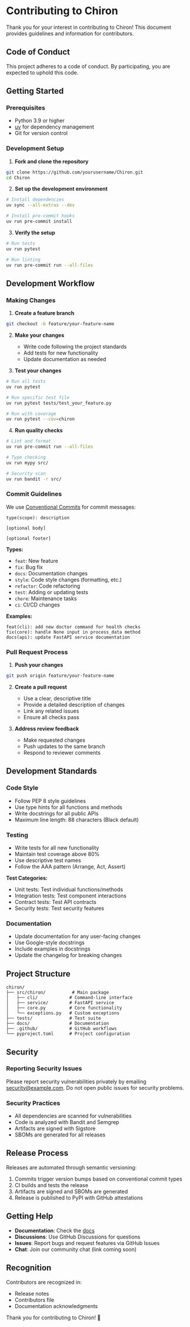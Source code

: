 # Contributing to Chiron

Thank you for your interest in contributing to Chiron! This document provides guidelines and information for contributors.

## Code of Conduct

This project adheres to a code of conduct. By participating, you are expected to uphold this code.

## Getting Started

### Prerequisites

- Python 3.9 or higher
- [uv](https://docs.astral.sh/uv/) for dependency management
- Git for version control

### Development Setup

1. **Fork and clone the repository**

```bash
git clone https://github.com/yourusername/Chiron.git
cd Chiron
```

2. **Set up the development environment**

```bash
# Install dependencies
uv sync --all-extras --dev

# Install pre-commit hooks
uv run pre-commit install
```

3. **Verify the setup**

```bash
# Run tests
uv run pytest

# Run linting
uv run pre-commit run --all-files
```

## Development Workflow

### Making Changes

1. **Create a feature branch**

```bash
git checkout -b feature/your-feature-name
```

2. **Make your changes**
   - Write code following the project standards
   - Add tests for new functionality
   - Update documentation as needed

3. **Test your changes**

```bash
# Run all tests
uv run pytest

# Run specific test file
uv run pytest tests/test_your_feature.py

# Run with coverage
uv run pytest --cov=chiron
```

4. **Run quality checks**

```bash
# Lint and format
uv run pre-commit run --all-files

# Type checking
uv run mypy src/

# Security scan
uv run bandit -r src/
```

### Commit Guidelines

We use [Conventional Commits](https://www.conventionalcommits.org/) for commit messages:

```
type(scope): description

[optional body]

[optional footer]
```

**Types:**

- `feat`: New feature
- `fix`: Bug fix
- `docs`: Documentation changes
- `style`: Code style changes (formatting, etc.)
- `refactor`: Code refactoring
- `test`: Adding or updating tests
- `chore`: Maintenance tasks
- `ci`: CI/CD changes

**Examples:**

```
feat(cli): add new doctor command for health checks
fix(core): handle None input in process_data method
docs(api): update FastAPI service documentation
```

### Pull Request Process

1. **Push your changes**

```bash
git push origin feature/your-feature-name
```

2. **Create a pull request**
   - Use a clear, descriptive title
   - Provide a detailed description of changes
   - Link any related issues
   - Ensure all checks pass

3. **Address review feedback**
   - Make requested changes
   - Push updates to the same branch
   - Respond to reviewer comments

## Development Standards

### Code Style

- Follow PEP 8 style guidelines
- Use type hints for all functions and methods
- Write docstrings for all public APIs
- Maximum line length: 88 characters (Black default)

### Testing

- Write tests for all new functionality
- Maintain test coverage above 80%
- Use descriptive test names
- Follow the AAA pattern (Arrange, Act, Assert)

**Test Categories:**

- Unit tests: Test individual functions/methods
- Integration tests: Test component interactions
- Contract tests: Test API contracts
- Security tests: Test security features

### Documentation

- Update documentation for any user-facing changes
- Use Google-style docstrings
- Include examples in docstrings
- Update the changelog for breaking changes

## Project Structure

```
chiron/
├── src/chiron/          # Main package
│   ├── cli/            # Command-line interface
│   ├── service/        # FastAPI service
│   ├── core.py         # Core functionality
│   └── exceptions.py   # Custom exceptions
├── tests/              # Test suite
├── docs/               # Documentation
├── .github/            # GitHub workflows
└── pyproject.toml      # Project configuration
```

## Security

### Reporting Security Issues

Please report security vulnerabilities privately by emailing security@example.com. Do not open public issues for security problems.

### Security Practices

- All dependencies are scanned for vulnerabilities
- Code is analyzed with Bandit and Semgrep
- Artifacts are signed with Sigstore
- SBOMs are generated for all releases

## Release Process

Releases are automated through semantic versioning:

1. Commits trigger version bumps based on conventional commit types
2. CI builds and tests the release
3. Artifacts are signed and SBOMs are generated
4. Release is published to PyPI with GitHub attestations

## Getting Help

- **Documentation**: Check the [docs](https://github.com/IAmJonoBo/Chiron/docs)
- **Discussions**: Use GitHub Discussions for questions
- **Issues**: Report bugs and request features via GitHub Issues
- **Chat**: Join our community chat (link coming soon)

## Recognition

Contributors are recognized in:

- Release notes
- Contributors file
- Documentation acknowledgments

Thank you for contributing to Chiron! 🎉
